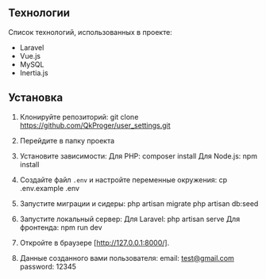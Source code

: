 ## Технологии

Список технологий, использованных в проекте:
- Laravel
- Vue.js
- MySQL
- Inertia.js

## Установка

1. Клонируйте репозиторий:
    git clone https://github.com/QkProger/user_settings.git

2. Перейдите в папку проекта

3. Установите зависимости:
    Для PHP:
    composer install
    Для Node.js:
    npm install

4. Создайте файл `.env` и настройте переменные окружения:
    cp .env.example .env

5. Запустите миграции и сидеры:
    php artisan migrate
    php artisan db:seed

6. Запустите локальный сервер:
    Для Laravel:
    php artisan serve
    Для фронтенда:
    npm run dev

7. Откройте в браузере [http://127.0.0.1:8000/].

8. Данные созданного вами пользователя:
    email: test@gmail.com
    password: 12345
